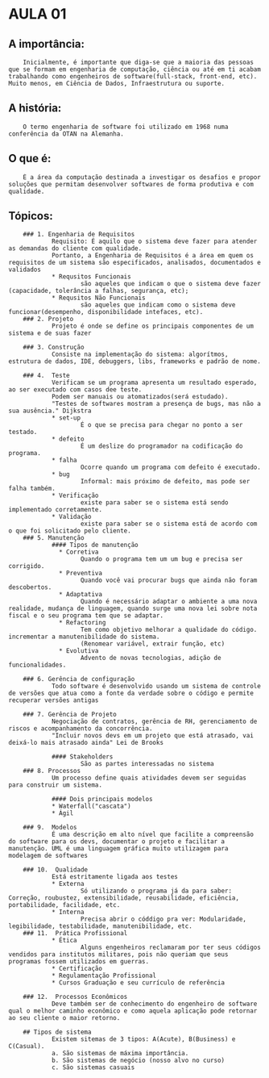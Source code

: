 # AULA 01
## A importância:
        Inicialmente, é importante que diga-se que a maioria das pessoas que se formam em engenharia de computação, ciência ou até em ti acabam trabalhando como engenheiros de software(full-stack, front-end, etc). Muito menos, em Ciência de Dados, Infraestrutura ou suporte.

## A história:
        O termo engenharia de software foi utilizado em 1968 numa conferência da OTAN na Alemanha.

## O que é:
        É a área da computação destinada a investigar os desafios e propor soluções que permitam desenvolver softwares de forma produtiva e com qualidade.

## Tópicos:
        ### 1. Engenharia de Requisitos
                Requisito: É aquilo que o sistema deve fazer para atender as demandas do cliente com qualidade.
                Portanto, a Engenharia de Requisitos é a área em quem os requisitos de um sistema são especificados, analisados, documentados e validados
                * Requsitos Funcionais
                        são aqueles que indicam o que o sistema deve fazer (capacidade, tolerância a falhas, segurança, etc);
                * Requsitos Não Funcionais
                        são aqueles que indicam como o sistema deve funcionar(desempenho, disponibilidade intefaces, etc).
        ### 2. Projeto
                Projeto é onde se define os principais componentes de um sistema e de suas fazer
  
        ### 3. Construção
                Consiste na implementação do sistema: algorítmos, estrutura de dados, IDE, debuggers, libs, frameworks e padrão de nome.

        ### 4.  Teste
                Verificam se um programa apresenta um resultado esperado, ao ser executado com casos dee teste.
                Podem ser manuais ou atomatizados(será estudado).
                "Testes de softwares mostram a presença de bugs, mas não a sua ausência." Dijkstra
                * set-up
                        É o que se precisa para chegar no ponto a ser testado. 
                * defeito
                        É um deslize do programador na codificação do programa.       
                * falha
                        Ocorre quando um programa com defeito é executado.
                * bug
                        Informal: mais próximo de defeito, mas pode ser falha também.
                * Verificação
                        existe para saber se o sistema está sendo implementado corretamente.
                * Validação
                        existe para saber se o sistema está de acordo com o que foi solicitado pelo cliente.
        ### 5. Manutenção
                #### Tipos de manutenção
                  * Corretiva
                        Quando o programa tem um um bug e precisa ser corrigido.
                  * Preventiva
                        Quando você vai procurar bugs que ainda não foram descobertos.
                  * Adaptativa
                        Quando é necessário adaptar o ambiente a uma nova realidade, mudança de linguagem, quando surge uma nova lei sobre nota fiscal e o seu programa tem que se adaptar.
                  * Refactoring
                        Tem como objetivo melhorar a qualidade do código. incrementar a manutenibilidade do sistema.
                        (Renomear variável, extrair função, etc)
                  * Evolutiva
                        Advento de novas tecnologias, adição de funcionalidades.

        ### 6. Gerência de configuração
                Todo software é desenvolvido usando um sistema de controle de versões que atua como a fonte da verdade sobre o código e permite recuperar versões antigas
        
        ### 7. Gerência de Projeto
                Negociação de contratos, gerência de RH, gerenciamento de riscos e acompanhamento da concorrência.
                "Incluir novos devs em um projeto que está atrasado, vai deixá-lo mais atrasado ainda" Lei de Brooks

                #### Stakeholders
                        São as partes interessadas no sistema
        ### 8. Processos
                Um processo define quais atividades devem ser seguidas para construir um sistema.
        
                #### Dois principais modelos
                * Waterfall("cascata")
                * Ágil
              
        ### 9.  Modelos
                É uma descrição em alto nível que facilite a compreensão do software para os devs, documentar o projeto e facilitar a manutenção. UML é uma linguagem gráfica muito utilizagem para modelagem de softwares

        ### 10.  Qualidade
                Está estritamente ligada aos testes
                * Externa
                        Só utilizando o programa já da para saber: Correção, roubustez, extensibilidade, reusabilidade, eficiência, portabilidade, facilidade, etc.
                * Interna
                        Precisa abrir o códdigo pra ver: Modularidade, legibilidade, testabilidade, manutenibilidade, etc.
        ### 11.  Prática Profissional
                * Ética
                        Alguns engenheiros reclamaram por ter seus códigos vendidos para institutos militares, pois não queriam que seus programas fossem utilizados em guerras.
                * Certificação
                * Regulamentação Profissional
                * Cursos Graduação e seu currículo de referência

        ### 12.  Processos Econômicos
                Deve também ser de conhecimento do engenheiro de software qual o melhor caminho econômico e como aquela aplicação pode retornar ao seu cliente o maior retorno.

        ## Tipos de sistema
                Existem sitemas de 3 tipos: A(Acute), B(Business) e C(Casual).
                a. São sistemas de máxima importância.
                b. São sistemas de negócio (nosso alvo no curso)
                c. São sistemas casuais
